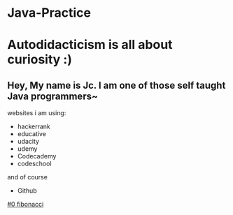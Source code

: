 # Java-Practice
# Autodidacticism is all about curiosity :)

## Hey, My name is Jc. I am one of those self taught Java programmers~

websites i am using: 
+ hackerrank
+ educative
+ udacity
+ udemy
+ Codecademy
+ codeschool

and of course
+ Github


[#0 fibonacci](https://github.com/jqu224/Java-Practice/issues/1)

